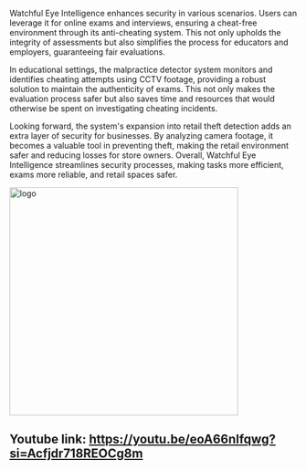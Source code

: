 Watchful Eye Intelligence enhances security in various scenarios. Users can leverage it for online exams and interviews, ensuring a cheat-free environment through its anti-cheating system. This not only upholds the integrity of assessments but also simplifies the process for educators and employers, guaranteeing fair evaluations.

In educational settings, the malpractice detector system monitors and identifies cheating attempts using CCTV footage, providing a robust solution to maintain the authenticity of exams. This not only makes the evaluation process safer but also saves time and resources that would otherwise be spent on investigating cheating incidents.

Looking forward, the system's expansion into retail theft detection adds an extra layer of security for businesses. By analyzing camera footage, it becomes a valuable tool in preventing theft, making the retail environment safer and reducing losses for store owners. Overall, Watchful Eye Intelligence streamlines security processes, making tasks more efficient, exams more reliable, and retail spaces safer.

<img src="https://github.com/AnirudhPradhan/HACKNITR-5.0/assets/124904678/d62c50e4-581e-45af-974d-e51e4a6e7f9b" alt="logo" width="400" height="400">

## Youtube link: https://youtu.be/eoA66nIfqwg?si=Acfjdr718REOCg8m


